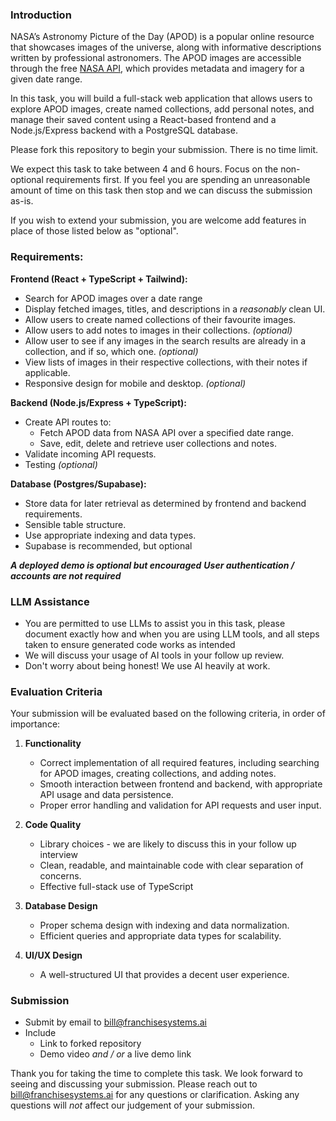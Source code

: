 ### **Introduction**

NASA’s Astronomy Picture of the Day (APOD) is a popular online resource that showcases images of the universe, along with informative descriptions written by professional astronomers. The APOD images are accessible through the free [NASA  API](https://api.nasa.gov/), which provides metadata and imagery for a given date range.

In this task, you will build a full-stack web application that allows users to explore APOD images, create named collections, add personal notes, and manage their saved content using a React-based frontend and a Node.js/Express backend with a PostgreSQL database.

Please fork this repository to begin your submission. There is no time limit.

We expect this task to take between 4 and 6 hours. Focus on the non-optional requirements first. If you feel you are spending an unreasonable amount of time on this task then stop and we can discuss the submission as-is.

If you wish to extend your submission, you are welcome add features in place of those listed below as "optional".

### **Requirements:**

**Frontend (React + TypeScript + Tailwind):**
-   Search for APOD images over a date range
-   Display fetched images, titles, and descriptions in a _reasonably_ clean UI.
-   Allow users to create named collections of their favourite images.
-   Allow users to add notes to images in their collections. _(optional)_
- Allow user to see if any images in the search results are already in a collection, and if so, which one. _(optional)_
-   View lists of images in their respective collections, with their notes if applicable.
-   Responsive design for mobile and desktop. _(optional)_

**Backend (Node.js/Express + TypeScript):**
-   Create API routes to:
    -   Fetch APOD data from NASA API over a specified date range.
    -   Save, edit, delete and retrieve user collections and notes.
-   Validate incoming API requests.
- Testing _(optional)_

**Database (Postgres/Supabase):**
-   Store data for later retrieval as determined by frontend and backend requirements.
- Sensible table structure.
- Use appropriate indexing and data types.
- Supabase is recommended, but optional

_**A deployed demo is optional but encouraged**_
_**User authentication / accounts are not required**_


### LLM Assistance
 - You are permitted to use LLMs to assist you in this task, please document exactly how and when you are using LLM tools, and all steps taken to ensure generated code works as intended
 - We will discuss your usage of AI tools in your follow up review.
 - Don't worry about being honest! We use AI heavily at work.
   
### **Evaluation Criteria**

Your submission will be evaluated based on the following criteria, in order of importance:

1.  **Functionality**
    
    -   Correct implementation of all required features, including searching for APOD images, creating collections, and adding notes.
    -   Smooth interaction between frontend and backend, with appropriate API usage and data persistence.
    -   Proper error handling and validation for API requests and user input.
2.  **Code Quality**
    - Library choices - we are likely to discuss this in your follow up interview
    -   Clean, readable, and maintainable code with clear separation of concerns.
    -   Effective full-stack use of TypeScript
3.  **Database Design**
    
    -   Proper schema design with indexing and data normalization.
    -   Efficient queries and appropriate data types for scalability.
4.  **UI/UX Design**
    
    -   A well-structured UI that provides a decent user experience.

### Submission
 - Submit by email to bill@franchisesystems.ai
 - Include
	- Link to forked repository
	- Demo video _and / or_ a live demo link


Thank you for taking the time to complete this task. We look forward to seeing and discussing your submission.
Please reach out to bill@franchisesystems.ai for any questions or clarification.
Asking any questions will _not_ affect our judgement of your submission.
